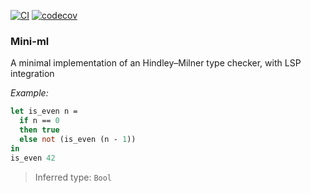 [![CI](https://github.com/ascandone/mini-ml/actions/workflows/ci.yml/badge.svg)](https://github.com/ascandone/mini-ml/actions/workflows/ci.yml) [![codecov](https://codecov.io/gh/ascandone/mini-ml/graph/badge.svg?token=MSbSsCYLhn)](https://codecov.io/gh/ascandone/mini-ml)

### Mini-ml

A minimal implementation of an Hindley–Milner type checker, with LSP integration

_Example:_

```ml
let is_even n =
  if n == 0
  then true
  else not (is_even (n - 1))
in
is_even 42
```

> Inferred type: `Bool`

